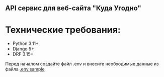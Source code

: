 ## API сервис для веб-сайта "Куда Угодно"

# Технические требования:

* Python 3.11+
* Django 5+
* DRF 3.15+

Перед началом создайте файл .env и внесите необходимые данные из файла [.env.sample](.env.sample)